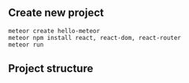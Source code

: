 ## Create new project
    meteor create hello-meteor
    meteor npm install react, react-dom, react-router
    meteor run


## Project structure
    


